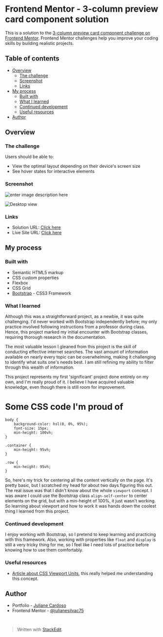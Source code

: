 
# Frontend Mentor - 3-column preview card component solution

This is a solution to the  [3-column preview card component challenge on Frontend Mentor](https://www.frontendmentor.io/challenges/3column-preview-card-component-pH92eAR2-). Frontend Mentor challenges help you improve your coding skills by building realistic projects.

## [](https://github.com/julianesilvac75/3-column-preview-card-component-challenge/blob/main/README.md#table-of-contents)Table of contents

-   [Overview](https://github.com/julianesilvac75/3-column-preview-card-component-challenge/blob/main/README.md#overview)
    -   [The challenge](https://github.com/julianesilvac75/3-column-preview-card-component-challenge/blob/main/README.md#the-challenge)
    -   [Screenshot](https://github.com/julianesilvac75/3-column-preview-card-component-challenge/blob/main/README.md#screenshot)
    -   [Links](https://github.com/julianesilvac75/3-column-preview-card-component-challenge/blob/main/README.md#links)
-   [My process](https://github.com/julianesilvac75/3-column-preview-card-component-challenge/blob/main/README.md#my-process)
    -   [Built with](https://github.com/julianesilvac75/3-column-preview-card-component-challenge/blob/main/README.md#built-with)
    -   [What I learned](https://github.com/julianesilvac75/3-column-preview-card-component-challenge/blob/main/README.md#what-i-learned)
    -   [Continued development](https://github.com/julianesilvac75/3-column-preview-card-component-challenge/blob/main/README.md#continued-development)
    -   [Useful resources](https://github.com/julianesilvac75/3-column-preview-card-component-challenge/blob/main/README-template.md#useful-resources)
-   [Author](https://github.com/julianesilvac75/3-column-preview-card-component-challenge/blob/main/README-template.md#author)


## [](https://github.com/julianesilvac75/3-column-preview-card-component-challenge/blob/main/README.md#overview)Overview

### [](https://github.com/julianesilvac75/3-column-preview-card-component-challenge/blob/main/README.md#the-challenge)The challenge

Users should be able to:

-   View the optimal layout depending on their device's screen size
-   See hover states for interactive elements

### [](https://github.com/julianesilvac75/3-column-preview-card-component-challenge/blob/main/README.md#screenshot)Screenshot
![enter image description here](https://i.postimg.cc/5yQdpLWT/Screenshot-2021-09-02-at-21-50-36-Frontend-Mentor-3-column-preview-card-component.png)

![Desktop view](https://i.postimg.cc/PJVJvmz7/Screenshot-2021-09-02-at-21-50-15-Frontend-Mentor-3-column-preview-card-component.png)

### [](https://github.com/julianesilvac75/3-column-preview-card-component-challenge/blob/main/README.md#links)Links

-   Solution URL:  [Click here](https://www.frontendmentor.io/solutions/responsive-card-component-using-bootstrap-xAH4_7JfF)
-   Live Site URL:  [Click here](https://3-column-preview-card-component-challenge-julianesilvac75.vercel.app/)

## [](https://github.com/julianesilvac75/3-column-preview-card-component-challenge/blob/main/README.md#my-process)My process

### [](https://github.com/julianesilvac75/3-column-preview-card-component-challenge/blob/main/README.md#built-with)Built with

-   Semantic HTML5 markup
-   CSS custom properties
-   Flexbox
-   CSS Grid
-   [Bootstrap](https://getbootstrap.com.br/) - CSS3 Framework

### [](https://github.com/julianesilvac75/3-column-preview-card-component-challenge/blob/main/README.md#what-i-learned)What I learned

Although this was a straightforward project, as a newbie, it was quite challenging. I'd never worked with Bootstrap independently before; my only practice involved following instructions from a professor during class. Hence, this project marked my initial encounter with Bootstrap classes, requiring thorough research in the documentation.

The most valuable lesson I gleaned from this project is the skill of conducting effective internet searches. The vast amount of information available on nearly every topic can be overwhelming, making it challenging to identify what suits one's needs best. I am still refining my ability to filter through this wealth of information.

This project represents my first 'significant' project done entirely on my own, and I'm really proud of it. I believe I have acquired valuable knowledge, even though there is still room for improvement.

<h1>Some CSS code I'm proud of</h1>

    body {
	    background-color: hsl(0, 0%, 95%);
	    font-size: 15px;
	    min-height: 100vh;
	}
	
	.container {
		min-height: 95vh;
	}
	
	.row {
		min-height: 95vh;
	}


So, here's my trick for centering all the content vertically on the page. It's pretty basic, but I scratched my head for about two days figuring this out. The real issue was that I didn't know about the whole `viewport` concept. I was aware I could use the Bootstrap class `align-self-center` to center elements on the grid, but with a min-height of 100%, it just wasn't working. So learning about viewport and how to work it was hands down the coolest thing I learned from this project.

### [](https://github.com/julianesilvac75/3-column-preview-card-component-challenge/blob/main/README.md#continued-development)Continued development

I enjoy working with Bootstrap, so I pretend to keep learning and practicing with this framework. Also, working with properties like `float` and `display` is still a very tricky thing for me, so I feel like I need lots of practice before knowing how to use them comfortably.

### [](https://github.com/julianesilvac75/3-column-preview-card-component-challenge/blob/main/README.md#useful-resources)Useful resources

-   [Article about CSS Viewport Units](https://alligator.io/css/viewport-units/),  this really helped me understanding this concept. 

## [](https://github.com/julianesilvac75/3-column-preview-card-component-challenge/blob/main/README.md#author)Author

-   Portfolio -  [Juliane Cardoso](https://julianesilvac75.github.io/)
-   Frontend Mentor -  [@julianesilvac75](https://www.frontendmentor.io/profile/julianesilvac75)
<br>

> Written with [StackEdit](https://stackedit.io/).
